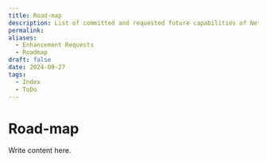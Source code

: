 ```yaml
---
title: Road-map
description: List of committed and requested future capabilities of NetCon
permalink: 
aliases:
  - Enhancement Requests
  - Roadmap
draft: false
date: 2024-09-27
tags:
  - Index
  - ToDo
---
```

# Road-map

Write content here.
